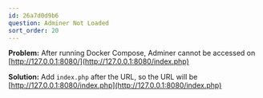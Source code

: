 ```yaml
---
id: 26a7d0d9b6
question: Adminer Not Loaded
sort_order: 20
---
```


**Problem:** After running Docker Compose, Adminer cannot be accessed on [http://127.0.0.1:8080/](http://127.0.0.1:8080/index.php)

**Solution:** Add `index.php` after the URL, so the URL will be [http://127.0.0.1:8080/index.php](http://127.0.0.1:8080/index.php)